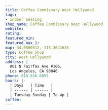 ```yaml
---
title: Coffee Commissary West Hollywood
tags:
- Indoor Seating
shop_name: Coffee Commissary West Hollywood
website: 
rating: 
featured_min: 
featured_max_1: 
map: 34.0860512,-118.3641633
type: Coffee Shop
city: West Hollywood
address: |-
  801 N Fairfax Ave #106,
  Los Angeles, CA 90046
phone: 818.556.6055
hours: |-
  | Days   | Time   |
  | ------ | ------ |
  | Tuesday-Sunday | 7a-4p |
coffee: 
---
```


